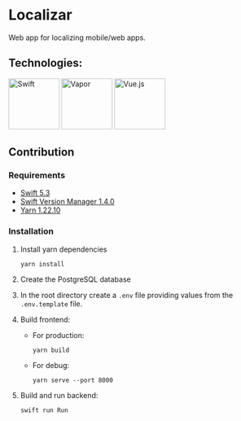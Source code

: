 # Localizar

Web app for localizing mobile/web apps.

## Technologies:

<a href="https://swift.org"><img src="https://skoogmusic.com/wp-content/uploads/2017/02/Swift.org-icon-440x440.png" alt="Swift" height="100"></a>
<a href="https://vapor.codes"><img src="https://avatars0.githubusercontent.com/u/17364220?s=280&v=4" alt="Vapor" height="100"></a>
<a href="https://vuejs.org"><img src="https://vuejs.org/images/logo.png" alt="Vue.js" height="100"></a>

## Contribution

### Requirements

- [Swift 5.3](https://swift.org/getting-started/#installing-swift)
- [Swift Version Manager 1.4.0](https://swiftenv.fuller.li/en/latest/installation.html)
- [Yarn 1.22.10](https://classic.yarnpkg.com/en/docs/install)

### Installation

1. Install yarn dependencies
    ```
    yarn install
    ```
2. Create the PostgreSQL database
3. In the root directory create a `.env` file providing values from the `.env.template` file.
4. Build frontend:

    - For production:
        ```
        yarn build 
        ```
    
    - For debug:
        ```
        yarn serve --port 8000
        ```

6. Build and run backend:
    ```
    swift run Run
    ```
